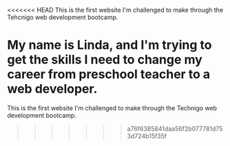 <<<<<<< HEAD
This is the first website I'm challenged to make through the Tehcnigo web development bootcamp.

My name is Linda, and I'm trying to get the skills I need to change my career from preschool teacher to a web developer.
=======
This is the first website I'm challenged to make through the Technigo web development bootcamp.
>>>>>>> a76f6385841daa56f2b077781d753d724b15f35f

